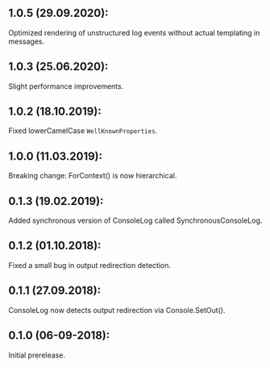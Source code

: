 ## 1.0.5 (29.09.2020):

Optimized rendering of unstructured log events without actual templating in messages.

## 1.0.3 (25.06.2020):

Slight performance improvements.

## 1.0.2 (18.10.2019):

Fixed lowerCamelCase `WellKnownProperties`.

## 1.0.0 (11.03.2019):

Breaking change: ForContext() is now hierarchical.

## 0.1.3 (19.02.2019):

Added synchronous version of ConsoleLog called SynchronousConsoleLog.

## 0.1.2 (01.10.2018):

Fixed a small bug in output redirection detection.

## 0.1.1 (27.09.2018):

ConsoleLog now detects output redirection via Console.SetOut().

## 0.1.0 (06-09-2018): 

Initial prerelease.
